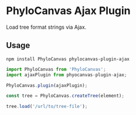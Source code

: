 # PhyloCanvas Ajax Plugin
Load tree format strings via Ajax.

## Usage

```
npm install PhyloCanvas phylocanvas-plugin-ajax
```

```javascript
import PhyloCanvas from 'PhyloCanvas';
import ajaxPlugin from phyocanvas-plugin-ajax;

PhyloCanvas.plugin(ajaxPlugin);

const tree = PhyloCanvas.createTree(element);

tree.load('/url/to/tree-file');
```
